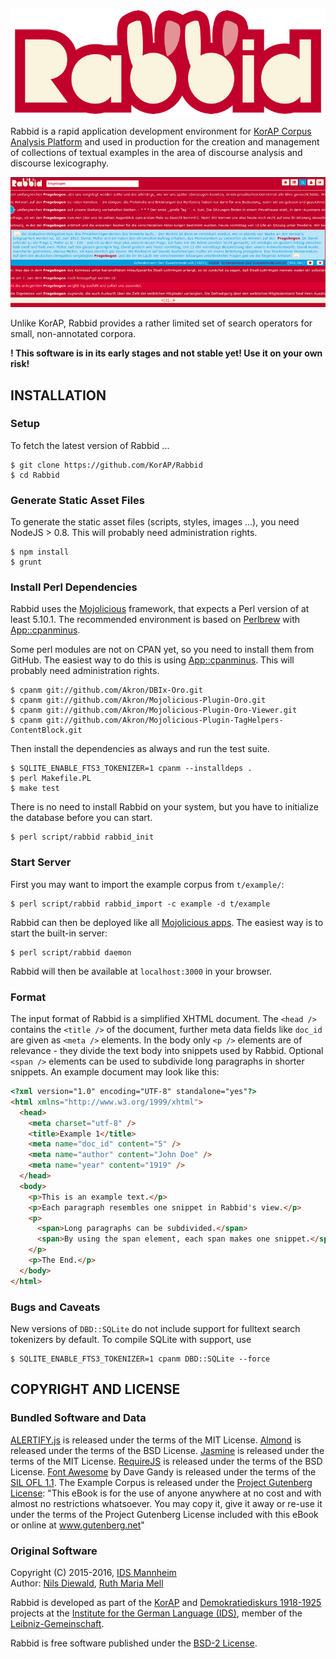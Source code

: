 ![Rabbid](https://raw.githubusercontent.com/KorAP/Rabbid/master/dev/demo/img/rabbid.png)

Rabbid is a rapid application development environment for
[KorAP Corpus Analysis Platform](http://korap.ids-mannheim.de/)
and used in production for the creation and management of
collections of textual examples in the area
of discourse analysis and discourse lexicography.

![Rabbid Screenshot](https://raw.githubusercontent.com/KorAP/Rabbid/master/dev/demo/img/screenshot.png)

Unlike KorAP, Rabbid provides a rather limited set of search operators
for small, non-annotated corpora.

**! This software is in its early stages and not stable yet! Use it on your own risk!**

## INSTALLATION

### Setup

To fetch the latest version of Rabbid ...

```
$ git clone https://github.com/KorAP/Rabbid
$ cd Rabbid
```

### Generate Static Asset Files

To generate the static asset files (scripts, styles, images ...),
you need NodeJS > 0.8. This will probably need administration
rights.

```
$ npm install
$ grunt
```

### Install Perl Dependencies

Rabbid uses the [Mojolicious](http://mojolicio.us/) framework,
that expects a Perl version of at least 5.10.1.
The recommended environment is based on [Perlbrew](http://perlbrew.pl/)
with [App::cpanminus](http://search.cpan.org/~miyagawa/App-cpanminus/).

Some perl modules are not on CPAN yet, so you need to install them from GitHub.
The easiest way to do this is using
[App::cpanminus](http://search.cpan.org/~miyagawa/App-cpanminus/).
This will probably need administration rights.

```
$ cpanm git://github.com/Akron/DBIx-Oro.git
$ cpanm git://github.com/Akron/Mojolicious-Plugin-Oro.git
$ cpanm git://github.com/Akron/Mojolicious-Plugin-Oro-Viewer.git
$ cpanm git://github.com/Akron/Mojolicious-Plugin-TagHelpers-ContentBlock.git
```

Then install the dependencies as always and run the test suite.

```
$ SQLITE_ENABLE_FTS3_TOKENIZER=1 cpanm --installdeps .
$ perl Makefile.PL
$ make test
```

There is no need to install Rabbid on your system,
but you have to initialize the database before you can start.

```
$ perl script/rabbid rabbid_init
```

### Start Server

First you may want to import the example corpus from ```t/example/```:

```
$ perl script/rabbid rabbid_import -c example -d t/example
```

Rabbid can then be deployed like all
[Mojolicious apps](http://mojolicio.us/perldoc/Mojolicious/Guides/Cookbook#DEPLOYMENT).
The easiest way is to start the built-in server:

```
$ perl script/rabbid daemon
```

Rabbid will then be available at ```localhost:3000``` in your browser.

### Format

The input format of Rabbid is a simplified XHTML document.
The ```<head />``` contains the ```<title />``` of the document,
further meta data fields like ```doc_id``` are given as ```<meta />```
elements. In the body only ```<p />``` elements are of relevance -
they divide the text body into snippets used by Rabbid.
Optional ```<span />``` elements can be used to subdivide long paragraphs
in shorter snippets.
An example document may look like this:

``` html
<?xml version="1.0" encoding="UTF-8" standalone="yes"?>
<html xmlns="http://www.w3.org/1999/xhtml">
  <head>
    <meta charset="utf-8" />
    <title>Example 1</title>
    <meta name="doc_id" content="5" />
    <meta name="author" content="John Doe" />
    <meta name="year" content="1919" />
  </head>
  <body>
    <p>This is an example text.</p>
    <p>Each paragraph resembles one snippet in Rabbid's view.</p>
    <p>
	  <span>Long paragraphs can be subdivided.</span>
	  <span>By using the span element, each span makes one snippet.</span>
	</p>
    <p>The End.</p>
  </body>
</html>

```


### Bugs and Caveats

New versions of ```DBD::SQLite``` do not include support
for fulltext search tokenizers by default.
To compile SQLite with support, use

```
$ SQLITE_ENABLE_FTS3_TOKENIZER=1 cpanm DBD::SQLite --force
```

## COPYRIGHT AND LICENSE

### Bundled Software and Data

[ALERTIFY.js](https://fabien-d.github.io/alertify.js/)
is released under the terms of the MIT License.
[Almond](https://github.com/jrburke/almond)
is released under the terms of the BSD License.
[Jasmine](https://jasmine.github.io/)
is released under the terms of the MIT License.
[RequireJS](http://requirejs.org/)
is released under the terms of the BSD License.
[Font Awesome](http://fontawesome.io)
by Dave Gandy
is released under the terms of the
[SIL OFL 1.1](http://scripts.sil.org/OFL).
The Example Corpus is released under the
[Project Gutenberg License](http://gutenberg.net/license):
"This eBook is for the use of anyone anywhere at no cost and with almost no restrictions whatsoever. You may copy it, give it away or re-use it under the terms of the Project Gutenberg License included with this eBook or online at www.gutenberg.net"


### Original Software

Copyright (C) 2015-2016, [IDS Mannheim](http://www.ids-mannheim.de/)<br>
Author: [Nils Diewald](http://nils-diewald.de/),
[Ruth Maria Mell](http://www.ruth-mell.de)

Rabbid is developed as part of the [KorAP](http://korap.ids-mannheim.de/)
and
[Demokratiediskurs 1918-1925](http://www1.ids-mannheim.de/lexik/zeitreflexion18.html)
projects at the
[Institute for the German Language (IDS)](http://ids-mannheim.de/),
member of the
[Leibniz-Gemeinschaft](http://www.leibniz-gemeinschaft.de/en/about-us/leibniz-competition/projekte-2011/2011-funding-line-2/).

Rabbid is free software published under the
[BSD-2 License](https://raw.githubusercontent.com/KorAP/Rabbid/master/LICENSE).
